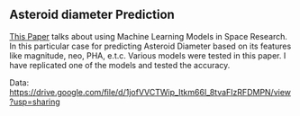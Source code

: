 ## Asteroid diameter Prediction
[This Paper](https://github.com/Varanasi5213/Cognitive-Analytics/blob/e7e05881974c7c3d2dbfc18c8a9939f9ed6273ca/Asteroid%20diameter%20Prediction/Asteroid%20diameter.pdf) talks about using Machine Learning Models in Space Research. In this particular case for predicting Asteroid Diameter based on its features like magnitude, neo, PHA, e.t.c. Various models were tested in this paper. I have replicated one of the models and tested the accuracy.

Data: https://drive.google.com/file/d/1jofVVCTWip_Itkm66I_8tvaFIzRFDMPN/view?usp=sharing
